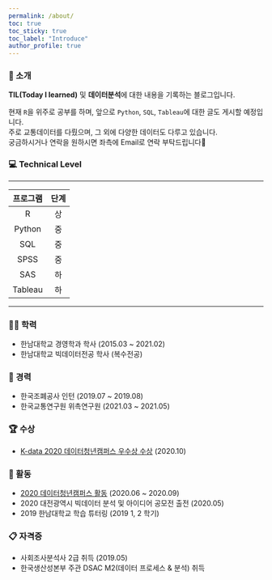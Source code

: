 ```yaml
---
permalink: /about/
toc: true
toc_sticky: true
toc_label: "Introduce"
author_profile: true
---
```


### 📁 소개<br>
**TIL(Today I learned)** 및 **데이터분석**에 대한 내용을 기록하는 블로그입니다.

현재 `R`을 위주로 공부를 하며, 앞으로 `Python`, `SQL`, `Tableau`에 대한 글도 게시할 예정입니다.<br>
주로 교통데이터를 다뤘으며, 그 외에 다양한 데이터도 다루고 있습니다.<br>
궁금하시거나 연락을 원하시면 좌측에 Email로 연락 부탁드립니다🙂<br>

###  💻 Technical Level<br>

---
|프로그램|단계|
|:---:|:---:|
|R|상|
|Python|중|
|SQL|중|
|SPSS|중|
|SAS|하|
|Tableau|하|
---

### 👨‍🎓 학력
* 한남대학교 경영학과 학사 (2015.03 ~ 2021.02)
* 한남대학교 빅데이터전공 학사 (복수전공) 

### 📝 경력
* 한국조폐공사 인턴 (2019.07 ~ 2019.08)
* 한국교통연구원 위촉연구원 (2021.03 ~ 2021.05)

### 🏆 수상
* [K-data 2020 데이터청년캠퍼스 우수상 수상](http://www.ccnnews.co.kr/news/articleView.html?idxno=197789) (2020.10)

### 🏓 활동
* [2020 데이터청년캠퍼스 활동](http://www.jbnews.com/news/articleView.html?idxno=1318914) (2020.06 ~ 2020.09)
* 2020 대전광역시 빅데이터 분석 및 아이디어 공모전 출전 (2020.05)
* 2019 한남대학교 학습 튜터링 (2019 1, 2 학기)

### 📋 자격증
* 사회조사분석사 2급 취득 (2019.05)
* 한국생산성본부 주관 DSAC M2(데이터 프로세스 & 분석) 취득